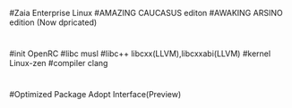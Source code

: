 #Zaia Enterprise Linux
#AMAZING CAUCASUS editon
#AWAKING ARSINO edition (Now dpricated)
#
#init OpenRC
#libc musl
#libc++ libcxx(LLVM),libcxxabi(LLVM)
#kernel Linux-zen
#compiler clang
#
#Optimized Package Adopt Interface(Preview)
#
